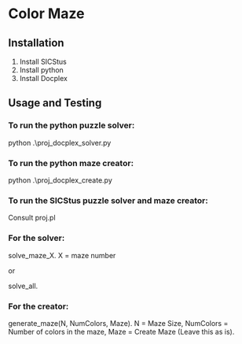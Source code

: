 # Color Maze

## Installation

1. Install SICStus
2. Install python
3. Install Docplex

## Usage and Testing

### To run the python puzzle solver:

python .\proj_docplex_solver.py

### To run the python maze creator:

python .\proj_docplex_create.py

### To run the SICStus puzzle solver and maze creator:

Consult proj.pl

### For the solver:

solve_maze_X.
X = maze number

or

solve_all.

### For the creator:

generate_maze(N, NumColors, Maze).
N = Maze Size, NumColors = Number of colors in the maze, Maze = Create Maze (Leave this as is).